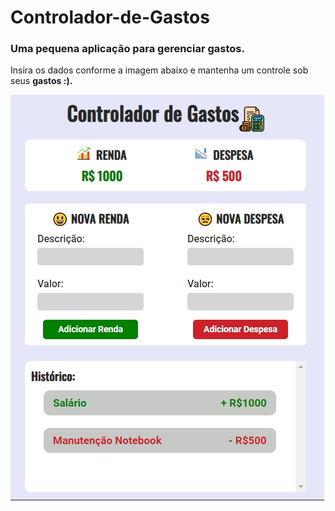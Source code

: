 # Controlador-de-Gastos
<h3>Uma pequena aplicação para gerenciar gastos.</h3>

Insira os dados conforme a imagem abaixo e mantenha um controle sob seus <strong>gastos :).
 
<img src="https://github.com/LuisFSanches/Controlador-de-Gastos/blob/master/assets/images/capa_git.jpg">
